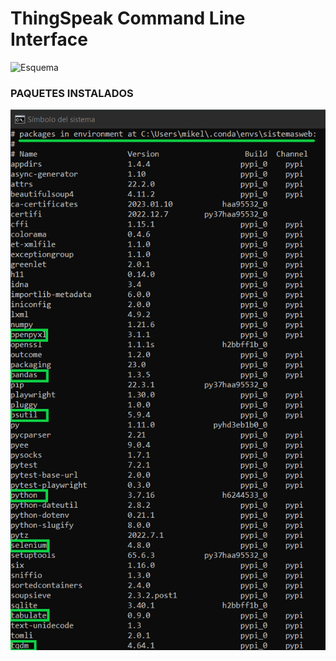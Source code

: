 
# ThingSpeak Command Line Interface
![Esquema](imgs/esquema_final.png)

### PAQUETES INSTALADOS
![Entorno Virtual CONDA](project/resources/imgs/paquetes_instalados.png)
